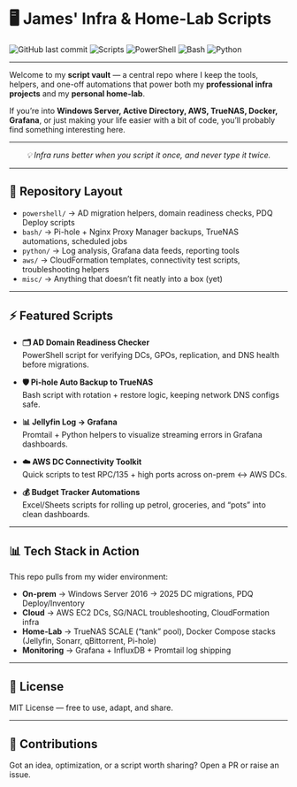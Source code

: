 # 🖥️ James' Infra & Home-Lab Scripts

![GitHub last commit](https://img.shields.io/badge/repo-private-lightgrey?style=flat-square)
![Scripts](https://img.shields.io/badge/focus-infra%20%26%20homelab-blue?style=flat-square)
![PowerShell](https://img.shields.io/badge/powershell-0078d7?style=flat-square&logo=powershell&logoColor=white)
![Bash](https://img.shields.io/badge/bash-4EAA25?style=flat-square&logo=gnu-bash&logoColor=white)
![Python](https://img.shields.io/badge/python-3776AB?style=flat-square&logo=python&logoColor=white)

---

Welcome to my **script vault** — a central repo where I keep the tools, helpers, and one-off automations that power both my **professional infra projects** and my **personal home-lab**.  

If you’re into **Windows Server, Active Directory, AWS, TrueNAS, Docker, Grafana**, or just making your life easier with a bit of code, you’ll probably find something interesting here.  

---

<p align="center">
  <em>💡 Infra runs better when you script it once, and never type it twice.</em>
</p>

---

## 📂 Repository Layout
- `powershell/` → AD migration helpers, domain readiness checks, PDQ Deploy scripts  
- `bash/` → Pi-hole + Nginx Proxy Manager backups, TrueNAS automations, scheduled jobs  
- `python/` → Log analysis, Grafana data feeds, reporting tools  
- `aws/` → CloudFormation templates, connectivity test scripts, troubleshooting helpers  
- `misc/` → Anything that doesn’t fit neatly into a box (yet)  

---

## ⚡ Featured Scripts
- **🗂️ AD Domain Readiness Checker**  
  PowerShell script for verifying DCs, GPOs, replication, and DNS health before migrations.  

- **🛡️ Pi-hole Auto Backup to TrueNAS**  
  Bash script with rotation + restore logic, keeping network DNS configs safe.  

- **📊 Jellyfin Log → Grafana**  
  Promtail + Python helpers to visualize streaming errors in Grafana dashboards.  

- **☁️ AWS DC Connectivity Toolkit**  
  Quick scripts to test RPC/135 + high ports across on-prem ↔ AWS DCs.  

- **💰 Budget Tracker Automations**  
  Excel/Sheets scripts for rolling up petrol, groceries, and “pots” into clean dashboards.  

---

## 📊 Tech Stack in Action
This repo pulls from my wider environment:  

- **On-prem** → Windows Server 2016 → 2025 DC migrations, PDQ Deploy/Inventory  
- **Cloud** → AWS EC2 DCs, SG/NACL troubleshooting, CloudFormation infra  
- **Home-Lab** → TrueNAS SCALE (“tank” pool), Docker Compose stacks (Jellyfin, Sonarr, qBittorrent, Pi-hole)  
- **Monitoring** → Grafana + InfluxDB + Promtail log shipping  

---

## 📜 License
MIT License — free to use, adapt, and share.  

---

## 🤝 Contributions
Got an idea, optimization, or a script worth sharing? Open a PR or raise an issue.  
